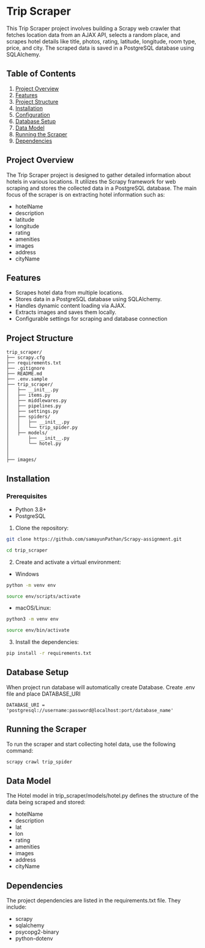 
# Trip Scraper


This Trip Scraper project involves building a Scrapy web crawler that fetches location data from an AJAX API, selects a random place, and scrapes hotel details like title, photos, rating, latitude, longitude, room type, price, and city. The scraped data is saved in a PostgreSQL database using SQLAlchemy.



## Table of Contents
1. [Project Overview](#Project-Overview)
2. [Features](#Features)
3. [Project Structure](#Project-Structure)
4. [Installation](#Installation)
5. [Configuration](#Configuration)
6. [Database Setup](#Database-Setup)
7. [Data Model](#Data-Model)
8. [Running the Scraper](#Running-the-Scraper)
9. [Dependencies](#Dependencies)


## Project Overview
The Trip Scraper project is designed to gather detailed information about hotels in various locations. It utilizes the Scrapy framework for web scraping and stores the collected data in a PostgreSQL database. The main focus of the scraper is on extracting hotel information such as:

- hotelName 
- description
- latitude 
- longitude 
- rating 
- amenities 
- images 
- address 
- cityName 

## Features
- Scrapes hotel data from multiple locations.
- Stores data in a PostgreSQL database using SQLAlchemy.
- Handles dynamic content loading via AJAX.
- Extracts images and saves them locally.
- Configurable settings for scraping and database connection

## Project Structure
```
trip_scraper/
├── scrapy.cfg             
├── requirements.txt        
├── .gitignore              
├── README.md              
├── .env.sample                     
├── trip_scraper/            
│   ├── __init__.py
│   ├── items.py            
│   ├── middlewares.py       
│   ├── pipelines.py         
│   ├── settings.py         
│   ├── spiders/             
│   │   ├── __init__.py
│   │   └── trip_spider.py   
│   ├── models/              
│       ├── __init__.py
│       └── hotel.py                        
│      
│            
├── images/                  

````

## Installation
### Prerequisites
- Python 3.8+
- PostgreSQL


1. Clone the repository:

``` bash
git clone https://github.com/samayunPathan/Scrapy-assignment.git
```

``` bash
cd trip_scraper
```

2. Create and activate a virtual environment:

- Windows
``` bash 
python -m venv env
```

``` bash
source env/scripts/activate
```
- macOS/Linux:

``` bash 
python3 -m venv env
```

``` bash 
source env/bin/activate
``` 

3. Install the dependencies:

``` bash 
pip install -r requirements.txt
```



## Database Setup
When project run database will automatically create Database. Create .env file and place DATABASE_URI

`DATABASE_URI = 'postgresql://username:password@localhost:port/database_name'`


## Running the Scraper
To run the scraper and start collecting hotel data, use the following command:

``` bash 
scrapy crawl trip_spider
```

## Data Model

The Hotel model in trip_scraper/models/hotel.py defines the structure of the data being scraped and stored:

- hotelName 
- description
- lat
- lon
- rating 
- amenities 
- images 
- address 
- cityName 

## Dependencies
The project dependencies are listed in the requirements.txt file. They include:

- scrapy 
- sqlalchemy
- psycopg2-binary
- python-dotenv

